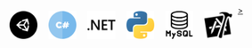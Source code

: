 

<a href="https://unity.com/">
<img align="left" src="https://github.com/NicolasCastagnola/NicolasCastagnola/blob/main/Resources/unity.svg" alt="Unity" width="50" height="50" style="vertical-align:top; margin:10px">>
</a>

<a href="https://docs.microsoft.com/en-us/dotnet/csharp/">
<img align="left" src="https://github.com/NicolasCastagnola/NicolasCastagnola/blob/main/Resources/csharp.svg" alt="C Sharp" width="50" height="50" style="vertical-align:top;margin:10px">
</a>

<a href="https://dotnet.microsoft.com/download/dotnet-framework">
<img align="left" src="https://github.com/NicolasCastagnola/NicolasCastagnola/blob/main/Resources/dot-net.svg" alt="Dot-Net" width="50" height="50" style="vertical-align:top;margin:10px">
</a>

<a href="https://www.python.org/">
<img align="left" src="https://github.com/NicolasCastagnola/NicolasCastagnola/blob/main/Resources/python1.svg" alt="Python" width="50" height="50" style="vertical-align:top;margin:10px">
</a>

<a href="https://www.mysql.com/">
<img align="left" src="https://github.com/NicolasCastagnola/NicolasCastagnola/blob/main/Resources/mysql1.svg" alt="MySql" width="50" height="50" style="vertical-align:top;margin:10px">
</a>

<a href="https://developer.apple.com/xcode/">
<img align="left" src="https://github.com/NicolasCastagnola/NicolasCastagnola/blob/main/Resources/xcode.svg" alt="XCode" width="50" height="50" style="vertical-align:top;margin:10px">
</a>
 

